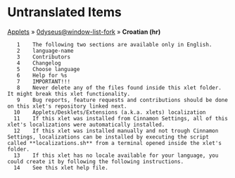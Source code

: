 # Untranslated Items
[Applets](../../../README.md) &#187; [0dyseus@window-list-fork](../README.md) &#187; **Croatian (hr)**

       1	The following two sections are available only in English.
       2	language-name
       3	Contributors
       4	Changelog
       5	Choose language
       6	Help for %s
       7	IMPORTANT!!!
       8	Never delete any of the files found inside this xlet folder. It might break this xlet functionality.
       9	Bug reports, feature requests and contributions should be done on this xlet's repository linked next.
      10	Applets/Desklets/Extensions (a.k.a. xlets) localization
      11	If this xlet was installed from Cinnamon Settings, all of this xlet's localizations were automatically installed.
      12	If this xlet was installed manually and not trough Cinnamon Settings, localizations can be installed by executing the script called **localizations.sh** from a terminal opened inside the xlet's folder.
      13	If this xlet has no locale available for your language, you could create it by following the following instructions.
      14	See this xlet help file.
